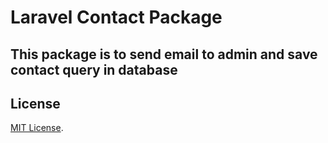 # Laravel Contact Package

## This package is to send email to admin and save contact query in database

## License

[MIT License](https://github.com/twbs/bootstrap/blob/master/LICENSE).